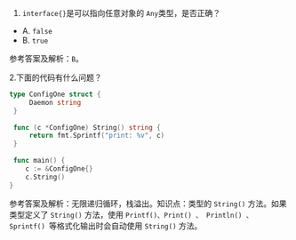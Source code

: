 1. `interface{}`是可以指向任意对象的 `Any`类型，是否正确？

- A. `false`
- B. `true`

参考答案及解析：`B`。

2.下面的代码有什么问题？

```go
type ConfigOne struct {
     Daemon string
 }
 
 func (c *ConfigOne) String() string {
     return fmt.Sprintf("print: %v", c)
 }
 
 func main() {
    c := &ConfigOne{}
    c.String()
}
```

参考答案及解析：无限递归循环，栈溢出。知识点：类型的 `String()` 方法。如果类型定义了 `String()` 方法，使用 `Printf()、Print() 、 Println() 、 Sprintf() `等格式化输出时会自动使用 `String()` 方法。